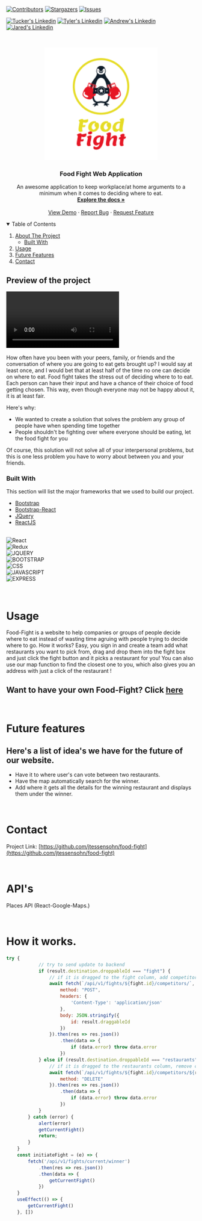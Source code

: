 <!-- PROJECT SHIELDS -->
<!--
*** I'm using markdown "reference style" links for readability.
*** Reference links are enclosed in brackets [ ] instead of parentheses ( ).
*** See the bottom of this document for the declaration of the reference variables
*** for contributors-url, forks-url, etc. This is an optional, concise syntax you may use.
*** https://www.markdownguide.org/basic-syntax/#reference-style-links
-->
[![Contributors][contributors-shield]][contributors-url]
[![Stargazers][stars-shield]][stars-url]
[![Issues][issues-shield]][issues-url]
<!-- [![MIT License][license-shield]][license-url] -->

<!-- ? get everyones linked in links right here -->
[![Tucker's Linkedin][linkedin-shield-tucker]][linkedin-url-tucker]
[![Tyler's Linkedin][linkedin-shield-tyler]][linkedin-url-tyler]
[![Andrew's Linkedin][linkedin-shield-andrew]][linkedin-url-andrew]
[![Jared's Linkedin][linkedin-shield-jared]][linkedin-url-jared]




<!-- PROJECT LOGO -->
<br />
<p align="center">
  <a href="https://github.com/jtessensohn/food-fight">
    <img src="./client/src/images/logov2.png" alt="why" width="300" height="300">
  </a>

  <h3 align="center">Food Fight Web Application</h3>

  <p align="center">
    An awesome application to keep workplace/at home arguments to a minimum when it comes to deciding where to eat.
    <br />
    <a href="https://github.com/jtessensohn/food-fight"><strong>Explore the docs »</strong></a>
    <br />
    <br />
    <a href="https://github.com/jtessensohn/food-fight">View Demo</a>
    ·
    <a href="https://github.com/jtessensohn.food-fight/issues">Report Bug</a>
    ·
    <a href="https://github.com/jtessensohn.food-fight/issues">Request Feature</a>
  </p>
</p>



<!-- TABLE OF CONTENTS -->
<details open="open">
  <summary>Table of Contents</summary>
  <ol>
    <li>
      <a href="#preview-of-the-project">About The Project</a>
      <ul>
        <li><a href="#built-with">Built With</a></li>
      </ul>
    </li>
    <li><a href="#usage">Usage</a></li>
    <li><a href="#future-features">Future Features</a></li>
    <li><a href="#contact">Contact</a></li>
  </ol>
</details>



<!-- ABOUT THE PROJECT -->
## Preview of the project

![Food-Fight](./client/src/images/Food-Fight.mp4)
<!-- [![Food Fight Screen Shot][product-screenshot]](https://example.com) -->

How often have you been with your peers, family, or friends and the conversation of where you are going to eat gets brought up?
I would say at least once, and I would bet that at least half of the time no one can decide on where to eat. Food fight takes the stress out of deciding where to to eat. Each person can have their input and have a chance of their choice of food getting chosen. This way, even though everyone may not be happy about it, it is at least fair.

Here's why:
* We wanted to create a solution that solves the problem any group of people have when spending time together
* People shouldn't be fighting over where everyone should be eating, let the food fight for you

Of course, this solution will not solve all of your interpersonal problems, but this is one less problem you have to worry about between you and your friends. 

### Built With

This section will list the major frameworks that we used to build our project.

* [Bootstrap](https://getbootstrap.com)
* [Bootstrap-React](https://react-bootstrap.github.io/)
* [JQuery](https://jquery.com)
* [ReactJS](https://reactjs.org/)



<br>
<img alt='React' src='https://camo.githubusercontent.com/4e4a3b5c3e9c00501ec866e2f2466c5a6032f838aca5f2cf3b14450e39e8a2f0/68747470733a2f2f696d672e736869656c64732e696f2f62616467652f72656163742532302d2532333230323332612e7376673f267374796c653d666f722d7468652d6261646765266c6f676f3d7265616374266c6f676f436f6c6f723d253233363144414642'>
<br>
<img alt='Redux' src='https://camo.githubusercontent.com/83567b9f41c104e5aaa3f09bc81434dee7178ad6d98272ef011c88002197cf5c/68747470733a2f2f696d672e736869656c64732e696f2f62616467652f72656475782532302d2532333539336438382e7376673f267374796c653d666f722d7468652d6261646765266c6f676f3d7265647578266c6f676f436f6c6f723d7768697465'>
<br>
<img alt='JQUERY' src='https://camo.githubusercontent.com/a99559238f1625ac0b852146cf6f301ceeda29d3b798cb4b997c6099fa01e49c/68747470733a2f2f696d672e736869656c64732e696f2f62616467652f6a71756572792532302d2532333037363941442e7376673f267374796c653d666f722d7468652d6261646765266c6f676f3d6a7175657279266c6f676f436f6c6f723d7768697465'>
<br>
<img alt='BOOTSTRAP' src='https://camo.githubusercontent.com/c567bc8fea35a350406f3ad80e2ec6dd76dea5f756187908f35322bbbc8bc77c/68747470733a2f2f696d672e736869656c64732e696f2f62616467652f626f6f7473747261702532302d2532333536334437432e7376673f267374796c653d666f722d7468652d6261646765266c6f676f3d626f6f747374726170266c6f676f436f6c6f723d7768697465'>
<br>
<img alt='CSS' src='https://camo.githubusercontent.com/5ed492db9c79ad5990eda7dc80923377f0e7096b18a4d1e9b86c8987dc0e5aa5/68747470733a2f2f696d672e736869656c64732e696f2f62616467652f637373332532302d2532333135373242362e7376673f267374796c653d666f722d7468652d6261646765266c6f676f3d63737333266c6f676f436f6c6f723d7768697465'>
<br>
<img alt='JAVASCRIPT' src='https://camo.githubusercontent.com/62d37abe760867620e0baea1066303719d630a82936837ba7bff6b0c754e3c9f/68747470733a2f2f696d672e736869656c64732e696f2f62616467652f6a6176617363726970742532302d2532333332333333302e7376673f267374796c653d666f722d7468652d6261646765266c6f676f3d6a617661736372697074266c6f676f436f6c6f723d253233463744463145'>
<br>
<img alt='EXPRESS' src='https://camo.githubusercontent.com/87d8d88ac087f77c5b56509373a2dd49e5439722d7ad59c3f39a577907053152/68747470733a2f2f696d672e736869656c64732e696f2f62616467652f657870726573732e6a732532302d2532333430346435392e7376673f267374796c653d666f722d7468652d6261646765'>

<br>
<br>
<br>

<!-- USAGE EXAMPLES -->
# Usage

Food-Fight is a website to help companies or groups of people decide where to eat instead of wasting time agruing with people trying to decide where to go. How it works? Easy, you sign in and create a team add what restaurants you want to pick from, drag and drop them into the fight box and just click the fight button and it picks a restaurant for you! You can also use our map function to find the closest one to you, which also gives you an address with just a click of the restaurant !

## Want to have your own Food-Fight? Click [here](https://example.com)

<br>
<!-- ROADMAP -->

# Future features
 
 ## Here's a list of idea's we have for the future of our website.
 
* Have it to where user's can vote between two restaurants.
* Have the map automatically search for the winner.
* Add where it gets all the details for the winning restaurant and displays them under the winner.

<br>

<!-- CONTACT -->
# Contact

Project Link: [https://github.com/jtessensohn/food-fight](https://github.com/jtessensohn/food-fight)

<br>


# API's

Places API  (React-Google-Maps.)

<br>

# How it works.
``` jsx
try {
            // try to send update to backend
            if (result.destination.droppableId === "fight") {
                // if it is dragged to the fight column, add competitor to fight
                await fetch(`/api/v1/fights/${fight.id}/competitors/`, {
                    method: "POST",
                    headers: {
                        'Content-Type': 'application/json'
                    },
                    body: JSON.stringify({
                        id: result.draggableId
                    })
                }).then(res => res.json())
                    .then(data => {
                        if (data.error) throw data.error
                    })
            } else if (result.destination.droppableId === "restaurants") {
                // if it is dragged to the restaurants column, remove competitor from fight
                await fetch(`/api/v1/fights/${fight.id}/competitors/${result.draggableId}`, {
                    method: "DELETE"
                }).then(res => res.json())
                    .then(data => {
                        if (data.error) throw data.error
                    })
            }
        } catch (error) {
            alert(error)
            getCurrentFight()
            return;
        }
    }
    const initiateFight = (e) => {
        fetch('/api/v1/fights/current/winner')
            .then(res => res.json())
            .then(data => {
                getCurrentFight()
            })
    }
    useEffect(() => {
        getCurrentFight()
    }, [])
```



<!-- ACKNOWLEDGEMENTS
## Acknowledgements
* [GitHub Emoji Cheat Sheet](https://www.webpagefx.com/tools/emoji-cheat-sheet)
* [Img Shields](https://shields.io)
* [Choose an Open Source License](https://choosealicense.com)
* [GitHub Pages](https://pages.github.com)
* [Animate.css](https://daneden.github.io/animate.css)
* [Loaders.css](https://connoratherton.com/loaders)
* [Slick Carousel](https://kenwheeler.github.io/slick)
* [Smooth Scroll](https://github.com/cferdinandi/smooth-scroll)
* [Sticky Kit](http://leafo.net/sticky-kit)
* [JVectorMap](http://jvectormap.com)
* [Font Awesome](https://fontawesome.com)
 -->




<!-- MARKDOWN LINKS & IMAGES -->
<!-- https://www.markdownguide.org/basic-syntax/#reference-style-links -->
[contributors-shield]: https://img.shields.io/github/contributors/jtessensohn/food-fight.svg?style=for-the-badge
[contributors-url]: https://github.com/jtessensohn/food-fight/graphs/contributors
[stars-shield]: https://img.shields.io/github/stars/jtessensohn/food-fight.svg?style=for-the-badge
[stars-url]: https://github.com/jtessensohn/food-fight/stargazers
[issues-shield]: https://img.shields.io/github/issues/jtessensohn/food-fight.svg?style=for-the-badge
[issues-url]: https://github.com/jtessensohn/food-fight/issues
<!-- [license-shield]: https://img.shields.io/github/license/jtessensohn/food-fight.svg?style=for-the-badge -->
<!-- [license-url]: https://github.com/jtessensohn/food-fight/blob/master/LICENSE.txt -->
[linkedin-shield-tucker]: https://img.shields.io/badge/-Tucker-black.svg?style=for-the-badge&logo=linkedin&colorB=555
[linkedin-url-tucker]: https://linkedin.com/in/tgsher9329

[linkedin-shield-tyler]: https://img.shields.io/badge/-Tyler-black.svg?style=for-the-badge&logo=linkedin&colorB=555
[linkedin-url-tyler]: https://www.linkedin.com/in/tylerhobbs94/

[linkedin-shield-andrew]: https://img.shields.io/badge/-Andrew-black.svg?style=for-the-badge&logo=linkedin&colorB=555
[linkedin-url-andrew]: https://www.linkedin.com/in/andrew-cochran-/

[linkedin-shield-jared]: https://img.shields.io/badge/-Jared-black.svg?style=for-the-badge&logo=linkedin&colorB=555
[linkedin-url-jared]: https://linkedin.com/in/tgsher9329

[product-screenshot]: ./client/src/images/screenshot.png
